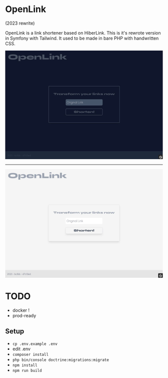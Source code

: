 # OpenLink
(2023 rewrite)

OpenLink is a link shortener based on HiberLink. This is it's rewrote version in Symfony with Tailwind. It used to be made in bare PHP with handwritten CSS.

<img src="showcase/dark.jpg" alt="OpenLink Dark Mode"/>
<hr>
<img src="showcase/white.jpg" alt="OpenLink White Mode" />

# TODO
- docker !
- prod-ready

## Setup
- `cp .env.example .env`
- edit .env
- `composer install`
- `php bin/console doctrine:migrations:migrate`
- `npm install`
- `npm run build`